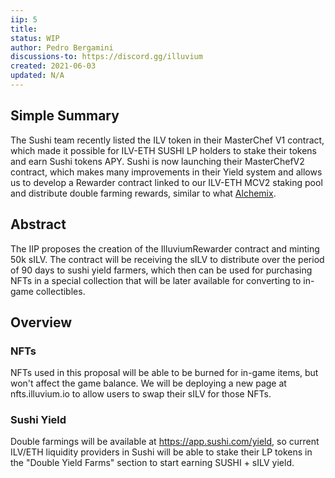 ```yaml
---
iip: 5
title: 
status: WIP
author: Pedro Bergamini
discussions-to: https://discord.gg/illuvium
created: 2021-06-03
updated: N/A
---
```


## Simple Summary

The Sushi team recently listed the ILV token in their MasterChef V1 contract, which made it possible for ILV-ETH SUSHI LP holders to stake their tokens and earn Sushi tokens APY. Sushi is now launching their MasterChefV2 contract, which makes many improvements in their Yield system and allows us to develop a Rewarder contract linked to our ILV-ETH MCV2 staking pool and distribute double farming rewards, similar to what [Alchemix](https://alchemixfi.medium.com/farming-with-added-benefits-5a2a10b49719). 
## Abstract 

The IIP proposes the creation of the IlluviumRewarder contract and minting 50k sILV. The contract will be receiving the sILV to distribute over the period of 90 days to sushi yield farmers, which then can be used for purchasing NFTs in a special collection that will be later available for converting to in-game collectibles.

## Overview

### NFTs

NFTs used in this proposal will be able to be burned for in-game items, but won't affect the game balance. We will be deploying a new page at nfts.illuvium.io to allow users to swap their sILV for those NFTs.

### Sushi Yield

Double farmings will be available at https://app.sushi.com/yield, so current ILV/ETH liquidity providers in Sushi will be able to stake their LP tokens in the "Double Yield Farms" section to start earning SUSHI + sILV yield.
